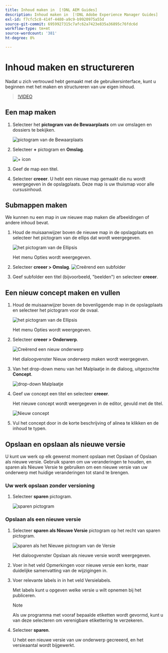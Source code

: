 ```yaml
---
title: Inhoud maken in  [!DNL AEM Guides]
description: Inhoud maken in  [!DNL Adobe Experience Manager Guides]
exl-id: f7cfc5c8-414f-4480-a9c9-b9920975a55d
source-git-commit: 6959927315c7afc62a7423e835a36895c76fdc6d
workflow-type: tm+mt
source-wordcount: '381'
ht-degree: 0%

---
```


# Inhoud maken en structureren

Nadat u zich vertrouwd hebt gemaakt met de gebruikersinterface, kunt u beginnen met het maken en structureren van uw eigen inhoud.

>[!VIDEO](https://video.tv.adobe.com/v/336657?quality=12&learn=on)

## Een map maken

1. Selecteer het **pictogram van de Bewaarplaats** om uw omslagen en dossiers te bekijken.

   ![ pictogram van de Bewaarplaats ](images/common/repository-icon.png)

1. Selecteer **+** pictogram en **Omslag**.

   ![+ icon ](images/lesson-3/+-icon.png)

1. Geef de map een titel.
1. Selecteer **creeer**.
U hebt een nieuwe map gemaakt die nu wordt weergegeven in de opslagplaats. Deze map is uw thuismap voor alle cursusinhoud.

## Submappen maken

We kunnen nu een map in uw nieuwe map maken die afbeeldingen of andere inhoud bevat.

1. Houd de muisaanwijzer boven de nieuwe map in de opslagplaats en selecteer het pictogram van de ellips dat wordt weergegeven.

   ![ het pictogram van de Ellipsis ](images/lesson-3/ellipses-icon.png)

   Het menu Opties wordt weergegeven.

1. Selecteer **creeer \> Omslag**.
   ![ Creërend een subfolder ](images/lesson-3/create-subfolder-with-markings.png)

1. Geef subfolder een titel (bijvoorbeeld, &quot;beelden&quot;) en selecteer **creeer**.

## Een nieuw concept maken en vullen

1. Houd de muisaanwijzer boven de bovenliggende map in de opslagplaats en selecteer het pictogram voor de ovaal.

   ![ het pictogram van de Ellipsis ](images/lesson-3/ellipses-icon.png)

   Het menu Opties wordt weergegeven.

1. Selecteer **creeer \> Onderwerp**.

   ![ Creërend een nieuw onderwerp ](images/lesson-3/create-topic-with-markings.png)

   Het dialoogvenster Nieuw onderwerp maken wordt weergegeven.

1. Van het drop-down menu van het Malplaatje in de dialoog, uitgezochte **Concept**.

   ![ drop-down Malplaatje ](images/lesson-3/dropdown-with-markings.png)

1. Geef uw concept een titel en selecteer **creeer**.

   Het nieuwe concept wordt weergegeven in de editor, gevuld met de titel.

   ![ Nieuw concept ](images/lesson-3/new-concept.png)

1. Vul het concept door in de korte beschrijving of alinea te klikken en de inhoud te typen.

## Opslaan en opslaan als nieuwe versie

U kunt uw werk op elk gewenst moment opslaan met Opslaan of Opslaan als nieuwe versie. Gebruik sparen om uw veranderingen te houden, en sparen als Nieuwe Versie te gebruiken om een nieuwe versie van uw onderwerp met huidige veranderingen tot stand te brengen.

### Uw werk opslaan zonder versioning

1. Selecteer **sparen** pictogram.

   ![ sparen pictogram ](images/common/save.png)

### Opslaan als een nieuwe versie

1. Selecteer **sparen als Nieuwe Versie** pictogram op het recht van sparen pictogram.

   ![ sparen als het Nieuwe pictogram van de Versie ](images/common/save-as-new-version.png)

   Het dialoogvenster Opslaan als nieuwe versie wordt weergegeven.

1. Voer in het veld Opmerkingen voor nieuwe versie een korte, maar duidelijke samenvatting van de wijzigingen in.
1. Voer relevante labels in in het veld Versielabels.

   Met labels kunt u opgeven welke versie u wilt opnemen bij het publiceren.

   >[!NOTE]
   > 
   > Als uw programma met vooraf bepaalde etiketten wordt gevormd, kunt u van deze selecteren om verenigbare etikettering te verzekeren.

1. Selecteer **sparen**.

   U hebt een nieuwe versie van uw onderwerp gecreeerd, en het versieaantal wordt bijgewerkt.
